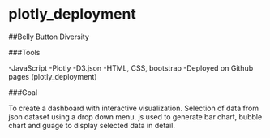 # plotly_deployment

##Belly Button Diversity

###Tools

-JavaScript
-Plotly
-D3.json
-HTML, CSS, bootstrap
-Deployed on Github pages (plotly_deployment)

###Goal

To create a dashboard with interactive visualization. Selection of data from json dataset using a drop down menu. js used to generate bar chart, bubble chart and guage to display selected data in detail.